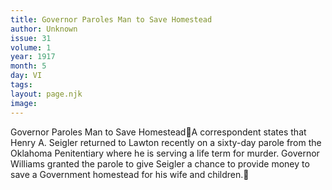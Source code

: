 ```yaml
---
title: Governor Paroles Man to Save Homestead
author: Unknown
issue: 31
volume: 1
year: 1917
month: 5
day: VI
tags:
layout: page.njk
image:
---
```

Governor Paroles Man to Save HomesteadA correspondent states that Henry A. Seigler returned to Lawton recently on a sixty-day parole from the Oklahoma Penitentiary where he is serving a life term for murder. Governor Williams granted the parole to give Seigler a chance to provide money to save a Government homestead for his wife and children. 
